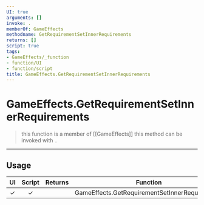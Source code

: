 ```yaml
---
UI: true
arguments: []
invoke: .
memberOf: GameEffects
methodname: GetRequirementSetInnerRequirements
returns: []
script: true
tags:
- GameEffects/_function
- function/UI
- function/script
title: GameEffects.GetRequirementSetInnerRequirements
---
```

# GameEffects.GetRequirementSetInnerRequirements
> this function is a member of [[GameEffects]]
> this method can be invoked with `.`
-----
## Usage
|  UI | Script | Returns | Function | Arguments |
|:---:|:------:|-------:|:--------:|:---------|
|✓|✓||GameEffects.GetRequirementSetInnerRequirements||
